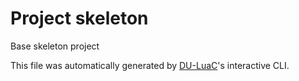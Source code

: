 # Project skeleton

Base skeleton project

This file was automatically generated by [DU-LuaC](https://github.com/wolfe-labs/DU-LuaC)'s interactive CLI.